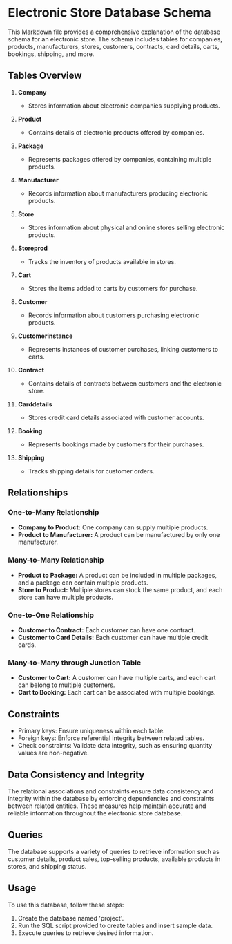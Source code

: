 # Electronic Store Database Schema

This Markdown file provides a comprehensive explanation of the database schema for an electronic store. The schema includes tables for companies, products, manufacturers, stores, customers, contracts, card details, carts, bookings, shipping, and more.

## Tables Overview

1. **Company**
   - Stores information about electronic companies supplying products.

2. **Product**
   - Contains details of electronic products offered by companies.

3. **Package**
   - Represents packages offered by companies, containing multiple products.

4. **Manufacturer**
   - Records information about manufacturers producing electronic products.

5. **Store**
   - Stores information about physical and online stores selling electronic products.

6. **Storeprod**
   - Tracks the inventory of products available in stores.

7. **Cart**
   - Stores the items added to carts by customers for purchase.

8. **Customer**
   - Records information about customers purchasing electronic products.

9. **Customerinstance**
   - Represents instances of customer purchases, linking customers to carts.

10. **Contract**
    - Contains details of contracts between customers and the electronic store.

11. **Carddetails**
    - Stores credit card details associated with customer accounts.

12. **Booking**
    - Represents bookings made by customers for their purchases.

13. **Shipping**
    - Tracks shipping details for customer orders.

## Relationships

### One-to-Many Relationship

- **Company to Product:** One company can supply multiple products.
- **Product to Manufacturer:** A product can be manufactured by only one manufacturer.

### Many-to-Many Relationship

- **Product to Package:** A product can be included in multiple packages, and a package can contain multiple products.
- **Store to Product:** Multiple stores can stock the same product, and each store can have multiple products.

### One-to-One Relationship

- **Customer to Contract:** Each customer can have one contract.
- **Customer to Card Details:** Each customer can have multiple credit cards.

### Many-to-Many through Junction Table

- **Customer to Cart:** A customer can have multiple carts, and each cart can belong to multiple customers.
- **Cart to Booking:** Each cart can be associated with multiple bookings.

## Constraints

- Primary keys: Ensure uniqueness within each table.
- Foreign keys: Enforce referential integrity between related tables.
- Check constraints: Validate data integrity, such as ensuring quantity values are non-negative.

## Data Consistency and Integrity

The relational associations and constraints ensure data consistency and integrity within the database by enforcing dependencies and constraints between related entities. These measures help maintain accurate and reliable information throughout the electronic store database.


## Queries
The database supports a variety of queries to retrieve information such as customer details, product sales, top-selling products, available products in stores, and shipping status.

## Usage
To use this database, follow these steps:
1. Create the database named 'project'.
2. Run the SQL script provided to create tables and insert sample data.
3. Execute queries to retrieve desired information.
